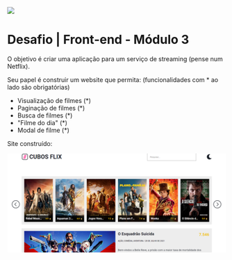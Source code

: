 ![](https://i.imgur.com/xG74tOh.png)

# Desafio | Front-end - Módulo 3

 O objetivo é criar uma aplicação para um serviço de streaming (pense num Netflix).

Seu papel é construir um website que permita: (funcionalidades com \* ao lado são obrigatórias)

- Visualização de filmes (\*)
- Paginação de filmes (\*)
- Busca de filmes (\*)
- "Filme do dia" (\*)
- Modal de filme (\*)

Site construído:

<img src="/assets/cubos-flix.png">
